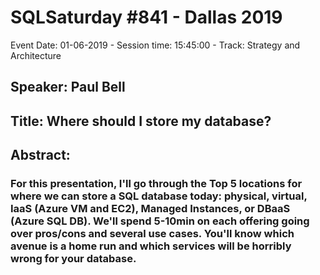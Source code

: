 # SQLSaturday #841 - Dallas 2019
Event Date: 01-06-2019 - Session time: 15:45:00 - Track: Strategy and Architecture
## Speaker: Paul Bell
## Title: Where should I store my database?
## Abstract:
### For this presentation, I'll go through the Top 5 locations for where we can store a SQL database today: physical, virtual, IaaS (Azure VM and EC2), Managed Instances, or DBaaS (Azure SQL DB).  We'll spend 5-10min on each offering going over pros/cons and several use cases. You'll know which avenue is a home run and which services will be horribly wrong for your database.
